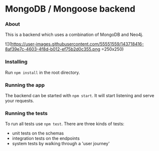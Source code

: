 # MongoDB / Mongoose backend

### About

This is a backend which uses a combination of MongoDB and Neo4j. 

![](https://user-images.githubusercontent.com/55551559/143718416-8af39e7c-4603-4f8d-b012-ef75b2d0c355.png =250x250)

### Installing

Run `npm install` in the root directory.

### Running the app

The backend can be started with `npm start`. It will start listening and serve your requests.

### Running the tests

To run all tests use `npm test`. There are three kinds of tests:
- unit tests on the schemas
- integration tests on the endpoints
- system tests by walking through a 'user journey'
